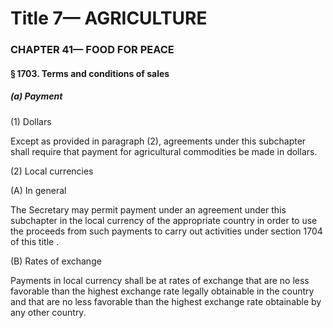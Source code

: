 
# Title 7— AGRICULTURE
### CHAPTER 41— FOOD FOR PEACE
#### § 1703. Terms and conditions of sales
##### (a) Payment

(1) Dollars

Except as provided in paragraph (2), agreements under this subchapter shall require that payment for agricultural commodities be made in dollars.

(2) Local currencies

(A) In general

The Secretary may permit payment under an agreement under this subchapter in the local currency of the appropriate country in order to use the proceeds from such payments to carry out activities under section 1704 of this title .

(B) Rates of exchange

Payments in local currency shall be at rates of exchange that are no less favorable than the highest exchange rate legally obtainable in the country and that are no less favorable than the highest exchange rate obtainable by any other country.
